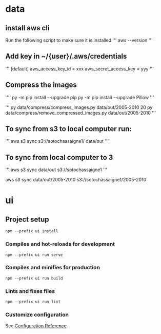 # data

## install aws cli
Run the following script to make sure it is installed
'''
aws --version
'''
## Add key in ~/{user}/.aws/credentials
'''
[default]
aws_access_key_id = xxx
aws_secret_access_key = yyy
'''

## Compress the images
''''
py -m pip install --upgrade pip
py -m pip install --upgrade Pillow
'''

'''
py  data/compress/compress_images.py data/out/2005-2010 20
py  data/compress/remove_compressed_images.py data/out/2005-2010 
'''

## To sync from s3 to local computer run:
'''
aws s3 sync s3://sotochassaigne1/ data/out
'''
## To sync from local computer to 3
'''
aws s3 sync data/out s3://sotochassaigne1
'''

aws s3 sync data/out/2005-2010 s3://sotochassaigne1/2005-2010

# ui
## Project setup
```
npm --prefix ui install
```

### Compiles and hot-reloads for development
```
npm --prefix ui run serve
```

### Compiles and minifies for production
```
npm --prefix ui run build
```

### Lints and fixes files
```
npm --prefix ui run lint
```

### Customize configuration
See [Configuration Reference](https://cli.vuejs.org/config/).

